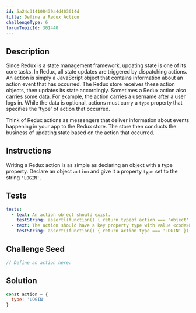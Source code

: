 ```yaml
---
id: 5a24c314108439a4d403614d
title: Define a Redux Action
challengeType: 6
forumTopicId: 301440
---
```


## Description

<section id='description'>

Since Redux is a state management framework, updating state is one of its core tasks. In Redux, all state updates are triggered by dispatching actions. An action is simply a JavaScript object that contains information about an action event that has occurred. The Redux store receives these action objects, then updates its state accordingly. Sometimes a Redux action also carries some data. For example, the action carries a username after a user logs in. While the data is optional, actions must carry a `type` property that specifies the 'type' of action that occurred.

Think of Redux actions as messengers that deliver information about events happening in your app to the Redux store. The store then conducts the business of updating state based on the action that occurred.

</section>

## Instructions

<section id='instructions'>

Writing a Redux action is as simple as declaring an object with a type property. Declare an object `action` and give it a property `type` set to the string `'LOGIN'`.

</section>

## Tests

<section id='tests'>

```yml
tests:
  - text: An action object should exist.
    testString: assert((function() { return typeof action === 'object' })());
  - text: The action should have a key property type with value <code>LOGIN</code>.
    testString: assert((function() { return action.type === 'LOGIN' })());

```

</section>

## Challenge Seed

<section id='challengeSeed'>

<div id='js-seed'>

```js
// Define an action here:

```

</div>

</section>

## Solution

<section id='solution'>

```js
const action = {
  type: 'LOGIN'
}
```

</section>
